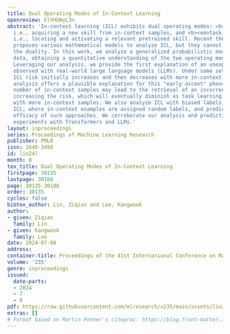 ```yaml
---
title: Dual Operating Modes of In-Context Learning
openreview: ElVHUWyL3n
abstract: 'In-context learning (ICL) exhibits dual operating modes: <b><em>task learning</em></b>,
  i.e., acquiring a new skill from in-context samples, and <b><em>task retrieval</em></b>,
  i.e., locating and activating a relevant pretrained skill. Recent theoretical work
  proposes various mathematical models to analyze ICL, but they cannot fully explain
  the duality. In this work, we analyze a generalized probabilistic model for pretraining
  data, obtaining a quantitative understanding of the two operating modes of ICL.
  Leveraging our analysis, we provide the first explanation of an unexplained phenomenon
  observed with real-world large language models (LLMs). Under some settings, the
  ICL risk initially increases and then decreases with more in-context examples. Our
  analysis offers a plausible explanation for this "early ascent" phenomenon: a limited
  number of in-context samples may lead to the retrieval of an incorrect skill, thereby
  increasing the risk, which will eventually diminish as task learning takes effect
  with more in-context samples. We also analyze ICL with biased labels, e.g., zero-shot
  ICL, where in-context examples are assigned random labels, and predict the bounded
  efficacy of such approaches. We corroborate our analysis and predictions with extensive
  experiments with Transformers and LLMs.'
layout: inproceedings
series: Proceedings of Machine Learning Research
publisher: PMLR
issn: 2640-3498
id: lin24l
month: 0
tex_title: Dual Operating Modes of In-Context Learning
firstpage: 30135
lastpage: 30188
page: 30135-30188
order: 30135
cycles: false
bibtex_author: Lin, Ziqian and Lee, Kangwook
author:
- given: Ziqian
  family: Lin
- given: Kangwook
  family: Lee
date: 2024-07-08
address:
container-title: Proceedings of the 41st International Conference on Machine Learning
volume: '235'
genre: inproceedings
issued:
  date-parts:
  - 2024
  - 7
  - 8
pdf: https://raw.githubusercontent.com/mlresearch/v235/main/assets/lin24l/lin24l.pdf
extras: []
# Format based on Martin Fenner's citeproc: https://blog.front-matter.io/posts/citeproc-yaml-for-bibliographies/
---
```

